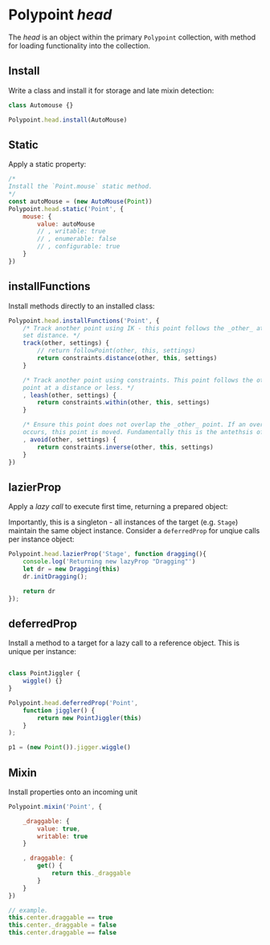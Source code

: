# Polypoint _head_

The _head_ is an object within the primary `Polypoint` collection, with method for loading functionality into the collection.

## Install

Write a class and install it for storage and late mixin detection:

```js
class Automouse {}

Polypoint.head.install(AutoMouse)
```

## Static

Apply a static property:

```js
/*
Install the `Point.mouse` static method.
*/
const autoMouse = (new AutoMouse(Point))
Polypoint.head.static('Point', {
    mouse: {
        value: autoMouse
        // , writable: true
        // , enumerable: false
        // , configurable: true
    }
})
```


## installFunctions

Install methods directly to an installed class:

```js
Polypoint.head.installFunctions('Point', {
    /* Track another point using IK - this point follows the _other_ at a
    set distance. */
    track(other, settings) {
        // return followPoint(other, this, settings)
        return constraints.distance(other, this, settings)
    }

    /* Track another point using constraints. This point follows the other
    point at a distance or less. */
    , leash(other, settings) {
        return constraints.within(other, this, settings)
    }

    /* Ensure this point does not overlap the _other_ point. If an overlap
    occurs, this point is moved. Fundamentally this is the antethsis of leash().*/
    , avoid(other, settings) {
        return constraints.inverse(other, this, settings)
    }
})
```

## lazierProp

Apply a _lazy call_ to execute first time, returning a prepared object:

Importantly, this is a singleton - all instances of the target (e.g. `Stage`) maintain the same object instance. Consider a `deferredProp` for unqiue calls per instance object:

```js
Polypoint.head.lazierProp('Stage', function dragging(){
    console.log('Returning new lazyProp "Dragging"')
    let dr = new Dragging(this)
    dr.initDragging();

    return dr
});
```

## deferredProp

Install a method to a target for a lazy call to a reference object. This is unique per instance:

```js

class PointJiggler {
    wiggle() {}
}

Polypoint.head.deferredProp('Point',
    function jiggler() {
        return new PointJiggler(this)
    }
);

p1 = (new Point()).jigger.wiggle()
```

## Mixin


Install properties onto an incoming unit

```js
Polypoint.mixin('Point', {

    _draggable: {
        value: true,
        writable: true
    }

    , draggable: {
        get() {
            return this._draggable
        }
    }
})

// example.
this.center.draggable == true
this.center._draggable = false
this.center.draggable == false
```
